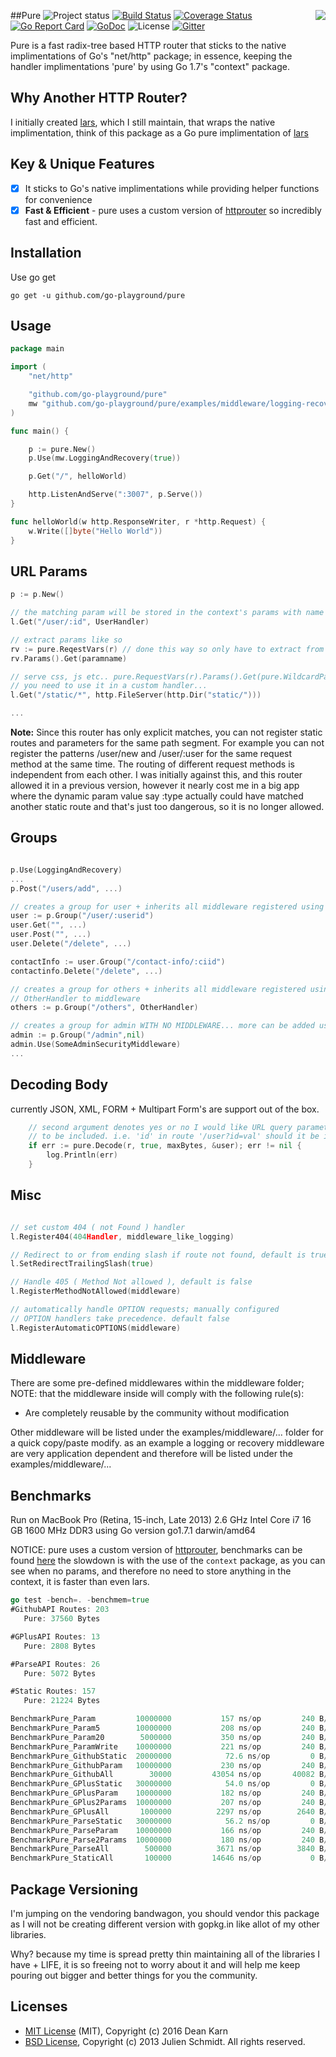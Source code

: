 ##Pure
<img align="right" src="https://raw.githubusercontent.com/go-playground/pure/master/logo.png">
![Project status](https://img.shields.io/badge/version-2.4.0-green.svg)
[![Build Status](https://semaphoreci.com/api/v1/joeybloggs/pure/branches/master/badge.svg)](https://semaphoreci.com/joeybloggs/pure)
[![Coverage Status](https://coveralls.io/repos/github/go-playground/pure/badge.svg?branch=master)](https://coveralls.io/github/go-playground/pure?branch=master)
[![Go Report Card](https://goreportcard.com/badge/github.com/go-playground/pure)](https://goreportcard.com/report/github.com/go-playground/pure)
[![GoDoc](https://godoc.org/github.com/go-playground/pure?status.svg)](https://godoc.org/github.com/go-playground/pure)
![License](https://img.shields.io/dub/l/vibe-d.svg)
[![Gitter](https://badges.gitter.im/go-playground/pure.svg)](https://gitter.im/go-playground/pure?utm_source=badge&utm_medium=badge&utm_campaign=pr-badge)

Pure is a fast radix-tree based HTTP router that sticks to the native implimentations of Go's "net/http" package;
in essence, keeping the handler implimentations 'pure' by using Go 1.7's "context" package.

Why Another HTTP Router?
------------------------
I initially created [lars](https://github.com/go-playground/lars), which I still maintain, that wraps the native implimentation, think of this package as a Go pure implimentation of [lars](https://github.com/go-playground/lars)

Key & Unique Features 
--------------
- [x] It sticks to Go's native implimentations while providing helper functions for convenience
- [x] **Fast & Efficient** - pure uses a custom version of [httprouter](https://github.com/julienschmidt/httprouter) so incredibly fast and efficient.

Installation
-----------

Use go get 

```shell
go get -u github.com/go-playground/pure
```

Usage
------
```go
package main

import (
	"net/http"

	"github.com/go-playground/pure"
	mw "github.com/go-playground/pure/examples/middleware/logging-recovery"
)

func main() {

	p := pure.New()
	p.Use(mw.LoggingAndRecovery(true))

	p.Get("/", helloWorld)

	http.ListenAndServe(":3007", p.Serve())
}

func helloWorld(w http.ResponseWriter, r *http.Request) {
	w.Write([]byte("Hello World"))
}
```

URL Params
----------

```go
p := p.New()

// the matching param will be stored in the context's params with name "id"
l.Get("/user/:id", UserHandler)

// extract params like so
rv := pure.ReqestVars(r) // done this way so only have to extract from context once
rv.Params().Get(paramname)

// serve css, js etc.. pure.RequestVars(r).Params().Get(pure.WildcardParam) will return the remaining path if 
// you need to use it in a custom handler...
l.Get("/static/*", http.FileServer(http.Dir("static/"))) 

...
```

**Note:** Since this router has only explicit matches, you can not register static routes and parameters for the same path segment. For example you can not register the patterns /user/new and /user/:user for the same request method at the same time. The routing of different request methods is independent from each other. I was initially against this, and this router allowed it in a previous version, however it nearly cost me in a big app where the dynamic param value say :type actually could have matched another static route and that's just too dangerous, so it is no longer allowed.

Groups
-----
```go

p.Use(LoggingAndRecovery)
...
p.Post("/users/add", ...)

// creates a group for user + inherits all middleware registered using p.Use()
user := p.Group("/user/:userid")
user.Get("", ...)
user.Post("", ...)
user.Delete("/delete", ...)

contactInfo := user.Group("/contact-info/:ciid")
contactinfo.Delete("/delete", ...)

// creates a group for others + inherits all middleware registered using p.Use() + adds 
// OtherHandler to middleware
others := p.Group("/others", OtherHandler)

// creates a group for admin WITH NO MIDDLEWARE... more can be added using admin.Use()
admin := p.Group("/admin",nil)
admin.Use(SomeAdminSecurityMiddleware)
...
```

Decoding Body
-------------
currently JSON, XML, FORM + Multipart Form's are support out of the box.
```go
	// second argument denotes yes or no I would like URL query parameter fields
	// to be included. i.e. 'id' in route '/user?id=val' should it be included.
	if err := pure.Decode(r, true, maxBytes, &user); err != nil {
		log.Println(err)
	}
```

Misc
-----
```go

// set custom 404 ( not Found ) handler
l.Register404(404Handler, middleware_like_logging)

// Redirect to or from ending slash if route not found, default is true
l.SetRedirectTrailingSlash(true)

// Handle 405 ( Method Not allowed ), default is false
l.RegisterMethodNotAllowed(middleware)

// automatically handle OPTION requests; manually configured
// OPTION handlers take precedence. default false
l.RegisterAutomaticOPTIONS(middleware)

```

Middleware
-----------
There are some pre-defined middlewares within the middleware folder; NOTE: that the middleware inside will
comply with the following rule(s):

* Are completely reusable by the community without modification

Other middleware will be listed under the examples/middleware/... folder for a quick copy/paste modify. as an example a logging or
recovery middleware are very application dependent and therefore will be listed under the examples/middleware/...

Benchmarks
-----------
Run on MacBook Pro (Retina, 15-inch, Late 2013) 2.6 GHz Intel Core i7 16 GB 1600 MHz DDR3 using Go version go1.7.1 darwin/amd64

NOTICE: pure uses a custom version of [httprouter](https://github.com/julienschmidt/httprouter), benchmarks can be found [here](https://github.com/joeybloggs/go-http-routing-benchmark/tree/pure-and-lars)
the slowdown is with the use of the `context` package, as you can see when no params, and therefore no need to store anything in the context, it is faster than even lars.

```go
go test -bench=. -benchmem=true
#GithubAPI Routes: 203
   Pure: 37560 Bytes

#GPlusAPI Routes: 13
   Pure: 2808 Bytes

#ParseAPI Routes: 26
   Pure: 5072 Bytes

#Static Routes: 157
   Pure: 21224 Bytes

BenchmarkPure_Param        	10000000	       157 ns/op	     240 B/op	       1 allocs/op
BenchmarkPure_Param5       	10000000	       208 ns/op	     240 B/op	       1 allocs/op
BenchmarkPure_Param20      	 5000000	       350 ns/op	     240 B/op	       1 allocs/op
BenchmarkPure_ParamWrite   	10000000	       221 ns/op	     240 B/op	       1 allocs/op
BenchmarkPure_GithubStatic 	20000000	        72.6 ns/op	       0 B/op	       0 allocs/op
BenchmarkPure_GithubParam  	10000000	       230 ns/op	     240 B/op	       1 allocs/op
BenchmarkPure_GithubAll    	   30000	     43054 ns/op	   40082 B/op	     167 allocs/op
BenchmarkPure_GPlusStatic  	30000000	        54.0 ns/op	       0 B/op	       0 allocs/op
BenchmarkPure_GPlusParam   	10000000	       182 ns/op	     240 B/op	       1 allocs/op
BenchmarkPure_GPlus2Params 	10000000	       207 ns/op	     240 B/op	       1 allocs/op
BenchmarkPure_GPlusAll     	 1000000	      2297 ns/op	    2640 B/op	      11 allocs/op
BenchmarkPure_ParseStatic  	30000000	        56.2 ns/op	       0 B/op	       0 allocs/op
BenchmarkPure_ParseParam   	10000000	       166 ns/op	     240 B/op	       1 allocs/op
BenchmarkPure_Parse2Params 	10000000	       180 ns/op	     240 B/op	       1 allocs/op
BenchmarkPure_ParseAll     	  500000	      3671 ns/op	    3840 B/op	      16 allocs/op
BenchmarkPure_StaticAll    	  100000	     14646 ns/op	       0 B/op	       0 allocs/op
```

Package Versioning
----------
I'm jumping on the vendoring bandwagon, you should vendor this package as I will not
be creating different version with gopkg.in like allot of my other libraries.

Why? because my time is spread pretty thin maintaining all of the libraries I have + LIFE,
it is so freeing not to worry about it and will help me keep pouring out bigger and better
things for you the community.

Licenses
--------
- [MIT License](https://raw.githubusercontent.com/go-playground/pure/master/LICENSE) (MIT), Copyright (c) 2016 Dean Karn
- [BSD License](https://raw.githubusercontent.com/julienschmidt/httprouter/master/LICENSE), Copyright (c) 2013 Julien Schmidt. All rights reserved.
